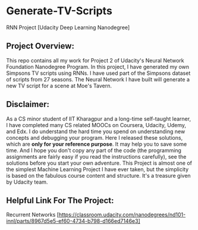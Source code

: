 # Generate-TV-Scripts
RNN Project [Udacity Deep Learning Nanodegree]

## Project Overview:

This repo contains all my work for Project 2 of Udacity's Neural Network Foundation Nanodegree Program. In this project, I have generated my own Simpsons TV scripts using RNNs. I have used part of the Simpsons dataset of scripts from 27 seasons. The Neural Network I have built will generate a new TV script for a scene at Moe's Tavern.

## Disclaimer:

As a CS minor student of IIT Kharagpur and a long-time self-taught learner, I have completed many CS related MOOCs on Coursera, Udacity, Udemy, and Edx. I do understand the hard time you spend on understanding new concepts and debugging your program. Here I released these solutions, which are **only for your reference purpose**. It may help you to save some time. And I hope you don't copy any part of the code (the programming assignments are fairly easy if you read the instructions carefully), see the solutions before you start your own adventure. This Project is almost one of the simplest Machine Learning Project I have ever taken, but the simplicity is based on the fabulous course content and structure. It's a treasure given by Udacity team.

## Helpful Link For The Project: 
   Recurrent Networks [https://classroom.udacity.com/nanodegrees/nd101-innl/parts/8967d5e5-ef60-4734-b798-d166ed7146e3]

